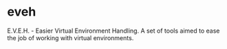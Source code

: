 # eveh
E.V.E.H. - Easier Virtual Environment Handling. A set of tools aimed to ease the job of working with virtual environments.
